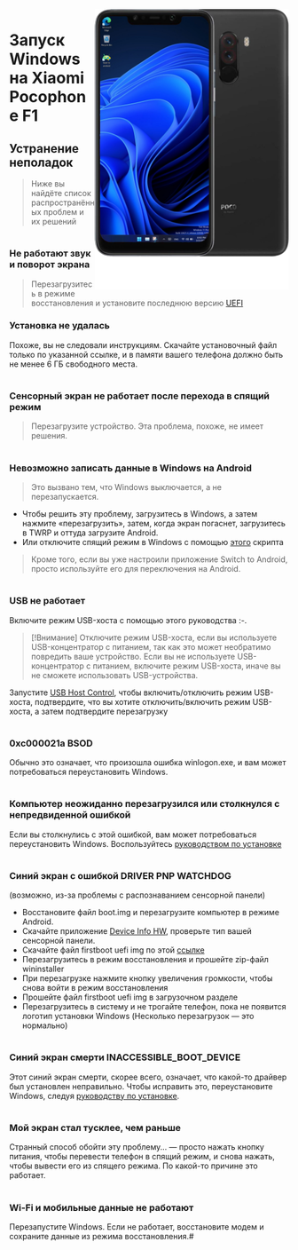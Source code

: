 <img align="right" src="beryllium.png" width="350" alt="Windows Installation on beryllium"> 


# Запуск Windows на Xiaomi Pocophone F1

## Устранение неполадок
> Ниже вы найдёте список распространённых проблем и их решений
#
### Не работают звук и поворот экрана
> Перезагрузитесь в режиме восстановления и установите последнюю версию [UEFI](https://github.com/n00b69/woa-beryllium/releases/tag/UEFI)
### Установка не удалась
Похоже, вы не следовали инструкциям. 
Скачайте установочный файл только по указанной ссылке, и в памяти вашего телефона должно быть не менее 6 ГБ свободного места. 
#
### Сенсорный экран не работает после перехода в спящий режим
> Перезагрузите устройство. Эта проблема, похоже, не имеет решения.
#
### Невозможно записать данные в Windows на Android
> Это вызвано тем, что Windows выключается, а не перезапускается.
- Чтобы решить эту проблему, загрузитесь в Windows, а затем нажмите «перезагрузить», затем, когда экран погаснет, загрузитесь в TWRP и оттуда загрузите Android.
- Или отключите спящий режим в Windows с помощью [этого](https://github.com/n00b69/woa-beryllium/releases/tag/1.0) скрипта 
> Кроме того, если вы уже настроили приложение Switch to Android, просто используйте его для переключения на Android.
#
### USB не работает
Включите режим USB-хоста с помощью этого руководства :-.
> [!Внимание]
> Отключите режим USB-хоста, если вы используете USB-концентратор с питанием, так как это может необратимо повредить ваше устройство. Если вы не используете USB-концентратор с питанием, включите режим USB-хоста, иначе вы не сможете использовать USB-устройства.

Запустите [USB Host Control](https://github.com/erdilS/Port-Windows-11-Xiaomi-Pad-5/releases/download/USBHost/USB.Host.Mode.Control.V4.0.vbs), чтобы включить/отключить режим USB-хоста, подтвердите, что вы хотите отключить/включить режим USB-хоста, а затем подтвердите перезагрузку
#
### 0xc000021a BSOD
Обычно это означает, что произошла ошибка winlogon.exe, и вам может потребоваться переустановить Windows.
#
### Компьютер неожиданно перезагрузился или столкнулся с непредвиденной ошибкой
Если вы столкнулись с этой ошибкой, вам может потребоваться переустановить Windows. Воспользуйтесь [руководством по установке](Installation-ru.md)
#
### Синий экран с ошибкой DRIVER PNP WATCHDOG
(возможно, из-за проблемы с распознаванием сенсорной панели)
- Восстановите файл boot.img и перезагрузите компьютер в режиме Android.
- Скачайте приложение [Device Info HW](https://play.google.com/store/apps/details?id=ru.andr7e.deviceinfohw&pcampaignid=web_share), проверьте тип вашей сенсорной панели.
- Скачайте файл firstboot uefi img по этой [ссылке](https://github.com/Kumar-Jy/Windows-in-PocoF1-Without-PC/releases/tag/UEFI-Boot-Image)
- Перезагрузитесь в режим восстановления и прошейте zip-файл wininstaller
- При перезагрузке нажмите кнопку увеличения громкости, чтобы снова войти в режим восстановления
- Прошейте файл firstboot uefi img в загрузочном разделе
- Перезагрузитесь в систему и не трогайте телефон, пока не появится логотип установки Windows
(Несколько перезагрузок — это нормально)
#
### Синий экран смерти INACCESSIBLE_BOOT_DEVICE
Этот синий экран смерти, скорее всего, означает, что какой-то драйвер был установлен неправильно. Чтобы исправить это, переустановите Windows, следуя [руководству по установке](Installation.md).
#
### Мой экран стал тусклее, чем раньше
Странный способ обойти эту проблему... — просто нажать кнопку питания, чтобы перевести телефон в спящий режим, и снова нажать, чтобы вывести его из спящего режима. По какой-то причине это работает.
#
### Wi-Fi и мобильные данные не работают
Перезапустите Windows. Если не работает, восстановите модем и сохраните данные из режима восстановления.#